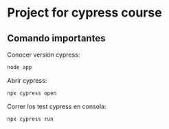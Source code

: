# Project for cypress course

## Comando importantes
Conocer versión cypress:

```sh
node app
```

Abrir cypress:

```sh
npx cypress open
```
Correr los test cypress en consola:

```sh
npx cypress run
```




